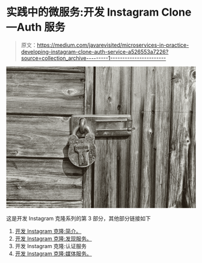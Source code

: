 # 实践中的微服务:开发 Instagram Clone —Auth 服务

> 原文：<https://medium.com/javarevisited/microservices-in-practice-developing-instagram-clone-auth-service-a526553a7226?source=collection_archive---------1----------------------->

![](img/89955a8799a93b6b2fe322df8dcb1f5b.png)

这是开发 Instagram 克隆系列的第 3 部分，其他部分链接如下

1.  [开发 Instagram 克隆:简介。](/@amrkhaled_47016/microservices-in-practice-developing-instagram-clone-introduction-4f6d78abdfa1)
2.  [开发 Instagram 克隆:发现服务。](/@amrkhaled_47016/microservices-in-practice-developing-instagram-clone-discovery-service-97100dadbe21)
3.  开发 Instagram 克隆:认证服务
4.  [开发 Instagram 克隆:媒体服务。](/@amrkhaled_47016/microservices-in-practice-developing-instagram-clone-media-service-45019ec8d0d6)